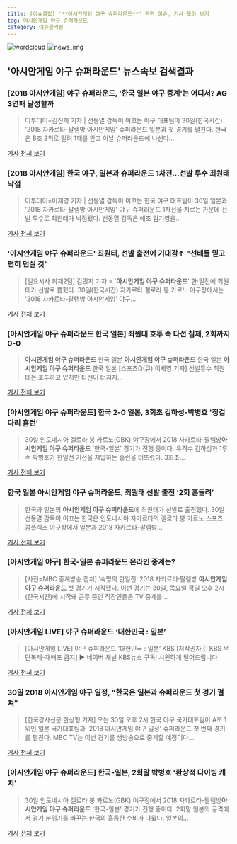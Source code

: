```yaml
---
title: (이슈클립) '**아시안게임 야구 슈퍼라운드**' 관련 이슈, 기사 모아 보기
tag: 아시안게임 야구 슈퍼라운드
category: 이슈클리핑
---
```

![wordcloud](https://s3.ap-northeast-2.amazonaws.com/lyrics101-wordcloud/2018-08-30-1535610177.png)
![news_img](https://user-images.githubusercontent.com/42597476/44507050-1206f400-a6e4-11e8-8d98-7ffbfebb353f.png)
## **'**아시안게임 야구 슈퍼라운드**'** 뉴스속보 검색결과
### [2018 아시안게임] 야구 슈퍼라운드, '한국 일본 야구 중계'는 어디서? AG 3연패 달성할까

>이투데이=김진희 기자 | 선동열 감독이 이끄는 야구 대표팀이 30일(한국시간) '2018 자카르타-팔렘방 아시안게임' 슈퍼라운드 일본과 첫 경기를 펼친다. 한국은 B조 2위로 밀려 1패를 안고 이날 슈퍼라운드에 나선다....

<a href="http://www.etoday.co.kr/news/section/newsview.php?idxno=1657998" target="_blank">기사 전체 보기</a>

### [2018 아시안게임] 한국 야구, 일본과 슈퍼라운드 1차전…선발 투수 최원태 낙점

>이투데이=이재영 기자 | 선동열 감독이 이끄는 한국 야구 대표팀이 30일 일본과 '2018 자카르타-팔렘방 아시안게임' 야구 슈퍼라운드 1차전을 치르는 가운데 선발 투수로 최원태가 낙점됐다. 선동열 감독은 애초 임기영을...

<a href="http://www.etoday.co.kr/news/section/newsview.php?idxno=1657963" target="_blank">기사 전체 보기</a>

### '**아시안게임 야구 슈퍼라운드**' 최원태, 선발 출전에 기대감↑ "선배들 믿고 편히 던질 것"

>[일요시사 취재2팀]  김민지 기자 = '**아시안게임 야구 슈퍼라운드**' 한·일전에 최원태가 선발로 뽑혔다. 30일(한국시간) 자카르타 겔로라 붕 카르노 야구장에서는 '2018 자카르타-팔렘방 아시안게임' 야구...

<a href="http://www.ilyosisa.co.kr/news/articleView.html?idxno=151311" target="_blank">기사 전체 보기</a>

### [**아시안게임 야구 슈퍼라운드** 한국 일본] 최원태 호투 속 타선 침체, 2회까지 0-0

>**아시안게임 야구 슈퍼라운드** 한국 일본 **아시안게임 야구 슈퍼라운드** 한국 일본 **아시안게임 야구 슈퍼라운드** 한국 일본 [스포츠Q(큐) 이세영 기자] 선발투수 최원태는 호투하고 있지만 타선이 터지지...

<a href="http://www.sportsq.co.kr/news/articleView.html?idxno=300722" target="_blank">기사 전체 보기</a>

### [**아시안게임 야구 슈퍼라운드**] 한국 2-0 일본, 3회초 김하성-박병호 '징검다리 홈런'

>30일 인도네시아 겔로라 붕 카르노(GBK) 야구장에서 2018 자카르타-팔렘방**아시안게임 야구 슈퍼라운드** '한국-일본' 경기가 진행 중이다. 유격수 김하성과 1루수 박병호가 한일전 기선을 제압하는 홈런을 터뜨렸다. 3회초...

<a href="http://news20.busan.com/controller/newsController.jsp?newsId=20180830000135" target="_blank">기사 전체 보기</a>

### 한국 일본 **아시안게임 야구 슈퍼라운드**, 최원태 선발 출전 ‘2회 흔들려’

>한국과 일본의 **아시안게임 야구 슈퍼라운드**에 최원태가 선발로 출전했다. 30일 선동열 감독이 이끄는 한국은 인도네시아 자카르타의 겔로라 붕 카르노 스포츠 콤플렉스 야구장에서 일본과 2018 자카르타-팔렘방...

<a href="http://news.mtn.co.kr/newscenter/news_viewer.mtn?gidx=2018083014392665228" target="_blank">기사 전체 보기</a>

### [아시안게임 야구] 한국-일본 슈퍼라운드 온라인 중계는?

>[사진=MBC 중계방송 캡처] ‘숙명의 한일전’ 2018 자카르타·팔렘방 **아시안게임 야구 슈퍼라운드** 첫 경기가 시작됐다. 이번 경기는 30일, 목요일 평일 오후 2시(한국시간)에 시작돼 근무 중인 직장인들은 TV 중계를...

<a href="http://www.ajunews.com/view/20180830135822387" target="_blank">기사 전체 보기</a>

### [아시안게임 LIVE] 야구 슈퍼라운드 ‘대한민국 : 일본’

>[아시안게임 LIVE] 야구 슈퍼라운드 ‘대한민국 : 일본’ KBS [저작권자ⓒ KBS 무단복제-재배포 금지] ▶ 네이버 채널 KBS뉴스 구독! 시원하게 털어드립니다

<a href="http://news.kbs.co.kr/news/view.do?ncd=4031617&ref=A" target="_blank">기사 전체 보기</a>

### 30일 2018 아시안게임 야구 일정, "한국은 일본과 슈퍼라운드 첫 경기 펼쳐"

>[한국강사신문 한상형 기자] 오는 30일 오후 2시 한국 야구 국가대표팀이 A조 1위인 일본 국가대표팀과 '2018 아시안게임 야구 일정' 슈퍼라운드 첫 번째 경기를 펼친다. MBC TV는 이번 경기를 생방송으로 중계할 예정이다....

<a href="http://www.lecturernews.com/news/articleView.html?idxno=6470" target="_blank">기사 전체 보기</a>

### [**아시안게임 야구 슈퍼라운드**] 한국-일본, 2회말 박병호 '환상적 다이빙 캐치'

>30일 인도네시아 겔로라 붕 카르노(GBK) 야구장에서 2018 자카르타-팔렘방**아시안게임 야구 슈퍼라운드** '한국-일본' 경기가 진행 중이다. 2회말 일본의 공격에서 경기 분위기를 바꾸는 한국의 훌륭한 수비가 나왔다. 일본의...

<a href="http://news20.busan.com/controller/newsController.jsp?newsId=20180830000130" target="_blank">기사 전체 보기</a>


